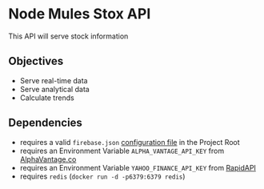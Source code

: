 # Node Mules Stox API

This API will serve stock information

## Objectives

* Serve real-time data
* Serve analytical data
* Calculate trends

## Dependencies

* requires a
  valid `firebase.json` [configuration file](https://support.google.com/firebase/answer/7015592) in
  the Project Root
* requires an Environment Variable `ALPHA_VANTAGE_API_KEY`
  from [AlphaVantage.co](https://www.alphavantage.co/support/#api-key)
* requires an Environment Variable `YAHOO_FINANCE_API_KEY` from [RapidAPI](https://rapidapi.com/apidojo/api/yahoo-finance1)
* requires `redis` (`docker run -d -p6379:6379 redis`)
